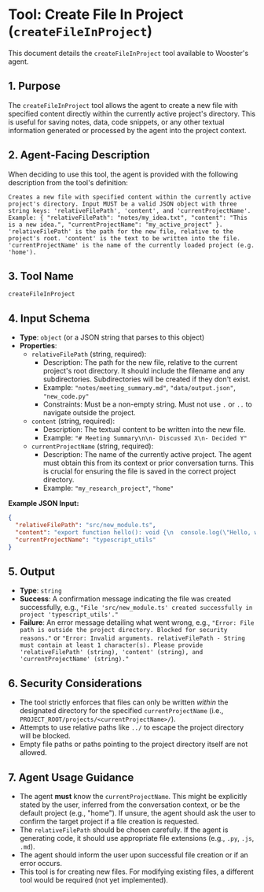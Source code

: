 # Tool: Create File In Project (`createFileInProject`)

This document details the `createFileInProject` tool available to Wooster's agent.

## 1. Purpose

The `createFileInProject` tool allows the agent to create a new file with specified content directly within the currently active project's directory. This is useful for saving notes, data, code snippets, or any other textual information generated or processed by the agent into the project context.

## 2. Agent-Facing Description

When deciding to use this tool, the agent is provided with the following description from the tool's definition:

```
Creates a new file with specified content within the currently active project's directory. Input MUST be a valid JSON object with three string keys: 'relativeFilePath', 'content', and 'currentProjectName'. Example: { "relativeFilePath": "notes/my_idea.txt", "content": "This is a new idea.", "currentProjectName": "my_active_project" }. 'relativeFilePath' is the path for the new file, relative to the project's root. 'content' is the text to be written into the file. 'currentProjectName' is the name of the currently loaded project (e.g. 'home').
```

## 3. Tool Name

`createFileInProject`

## 4. Input Schema

- **Type**: `object` (or a JSON string that parses to this object)
- **Properties**:
    -   `relativeFilePath` (string, required):
        -   Description: The path for the new file, relative to the current project's root directory. It should include the filename and any subdirectories. Subdirectories will be created if they don't exist.
        -   Example: `"notes/meeting_summary.md"`, `"data/output.json"`, `"new_code.py"`
        -   Constraints: Must be a non-empty string. Must not use `.` or `..` to navigate outside the project.
    -   `content` (string, required):
        -   Description: The textual content to be written into the new file.
        -   Example: `"# Meeting Summary\n\n- Discussed X\n- Decided Y"`
    -   `currentProjectName` (string, required):
        -   Description: The name of the currently active project. The agent must obtain this from its context or prior conversation turns. This is crucial for ensuring the file is saved in the correct project directory.
        -   Example: `"my_research_project"`, `"home"`

**Example JSON Input:**

```json
{
  "relativeFilePath": "src/new_module.ts",
  "content": "export function hello(): void {\n  console.log(\"Hello, world!\");\n}",
  "currentProjectName": "typescript_utils"
}
```

## 5. Output

- **Type**: `string`
- **Success**: A confirmation message indicating the file was created successfully, e.g., `"File 'src/new_module.ts' created successfully in project 'typescript_utils'."`
- **Failure**: An error message detailing what went wrong, e.g., `"Error: File path is outside the project directory. Blocked for security reasons."` or `"Error: Invalid arguments. relativeFilePath - String must contain at least 1 character(s). Please provide 'relativeFilePath' (string), 'content' (string), and 'currentProjectName' (string)."`

## 6. Security Considerations

- The tool strictly enforces that files can only be written *within* the designated directory for the specified `currentProjectName` (i.e., `PROJECT_ROOT/projects/<currentProjectName>/`).
- Attempts to use relative paths like `../` to escape the project directory will be blocked.
- Empty file paths or paths pointing to the project directory itself are not allowed.

## 7. Agent Usage Guidance

- The agent **must** know the `currentProjectName`. This might be explicitly stated by the user, inferred from the conversation context, or be the default project (e.g., "home"). If unsure, the agent should ask the user to confirm the target project if a file creation is requested.
- The `relativeFilePath` should be chosen carefully. If the agent is generating code, it should use appropriate file extensions (e.g., `.py`, `.js`, `.md`).
- The agent should inform the user upon successful file creation or if an error occurs.
- This tool is for creating new files. For modifying existing files, a different tool would be required (not yet implemented). 